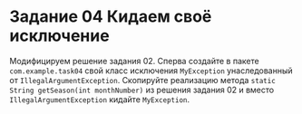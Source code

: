 # Задание 04 Кидаем своё исключение

Модифицируем решение задания 02.
Сперва создайте в пакете `com.example.task04` свой класс исключения `MyException`
унаследованный от `IllegalArgumentException`. 
Скопируйте реализацию метода `static String getSeason(int monthNumber)` из решения задания 02
и вместо `IllegalArgumentException` кидайте `MyException`.
